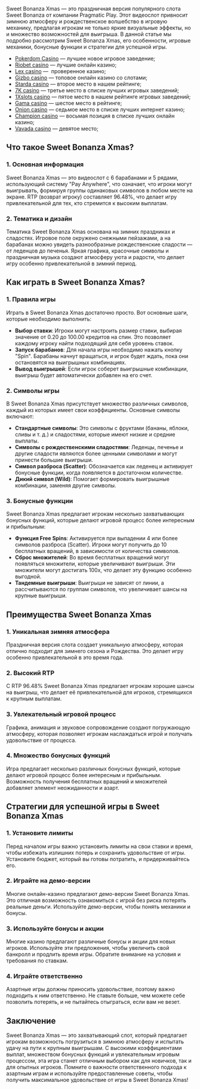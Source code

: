 Sweet Bonanza Xmas — это праздничная версия популярного слота Sweet Bonanza от компании Pragmatic Play. Этот видеослот привносит зимнюю атмосферу и рождественское волшебство в игровую механику, предлагая игрокам не только яркие визуальные эффекты, но и множество возможностей для выигрыша. В данной статье мы подробно рассмотрим Sweet Bonanza Xmas, его особенности, игровые механики, бонусные функции и стратегии для успешной игры.

* [Pokerdom Casino](https://brandplay.link/FwVc4f) — лучшее новое игровое заведение;
* [Riobet casino](https://brandplay.link/TnjsxFvH) — лучшие онлайн казино;
* [Lex casino](https://brandplay.link/VMqNXPFs) —  проверенное казино;
* [Gizbo casino](https://brandplay.link/rvzLrVLp) — топовое онлайн казино со слотами;
* [Starda casino](https://brandplay.link/HDcDrxLk) — второе место в нашем рейтинге;
* [7K casino](https://brandplay.link/dd46bNgD) — третье место в списке лучших игровых заведений;
* [1Xslots casino](https://brandplay.link/J2ZbqMPZ) — пятое место в нашем рейтинге игровых заведений;
* [Gama casino](https://brandplay.link/RD52jZbL) — шестое место в рейтинге;
* [Onion casino](https://brandplay.link/8LcS6Djb) — седьмое место в списке лучших интернет казино;
* [Champion casino](https://temon-gter.cfd/go/9n8?p56190p303844p3509t17502) — восьмая позиция в списке лучших онлайн казино;
* [Vavada casino](https://vavadapartner.pro/?promo=75590753-cc8b-4c4a-8d71-99b7a2293439-jud\&target=register) — девятое место;

## Что такое Sweet Bonanza Xmas?

### 1. Основная информация

Sweet Bonanza Xmas — это видеослот с 6 барабанами и 5 рядами, использующий систему "Pay Anywhere", что означает, что игроки могут выигрывать, формируя группы одинаковых символов в любом месте на экране. RTP (возврат игроку) составляет 96.48%, что делает игру привлекательной для тех, кто стремится к высоким выплатам.

### 2. Тематика и дизайн

Тематика Sweet Bonanza Xmas основана на зимних праздниках и сладостях. Игровое поле окружено снежными пейзажами, а на барабанах можно увидеть разнообразные рождественские сладости — от леденцов до печенья. Яркая графика, красочные символы и праздничная музыка создают атмосферу уюта и радости, что делает игру особенно привлекательной в зимний период.

## Как играть в Sweet Bonanza Xmas?

### 1. Правила игры

Играть в Sweet Bonanza Xmas достаточно просто. Вот основные шаги, которые необходимо выполнить:

* **Выбор ставки**: Игроки могут настроить размер ставки, выбирая значение от 0.20 до 100.00 кредитов на спин. Это позволяет каждому игроку найти подходящий для себя уровень ставок.
* **Запуск барабанов**: Для начала игры необходимо нажать кнопку "Spin". Барабаны начнут вращаться, и игрок будет ждать, пока они остановятся на выигрышных комбинациях.
* **Вывод выигрышей**: Если игрок соберет выигрышные комбинации, выигрыш будет автоматически добавлен на его счет.

### 2. Символы игры

В Sweet Bonanza Xmas присутствует множество различных символов, каждый из которых имеет свои коэффициенты. Основные символы включают:

* **Стандартные символы**: Это символы с фруктами (бананы, яблоки, сливы и т. д.) и сладостями, которые имеют низкие и средние выплаты.
* **Символы с рождественскими сладостями**: Леденцы, печенье и другие сладости являются более ценными символами и могут принести большие выигрыши.
* **Символ разброса (Scatter)**: Обозначается как леденец и активирует бонусные функции, когда появляется в достаточном количестве.
* **Дикий символ (Wild)**: Помогает формировать выигрышные комбинации, заменяя другие символы.

### 3. Бонусные функции

Sweet Bonanza Xmas предлагает игрокам несколько захватывающих бонусных функций, которые делают игровой процесс более интересным и прибыльным:

* **Функция Free Spins**: Активируется при выпадении 4 или более символов разброса (Scatter). Игроки могут получить до 10 бесплатных вращений, в зависимости от количества символов.
* **Сброс множителей**: Во время бесплатных вращений могут появляться множители, которые увеличивают выигрыши. Эти множители могут достигать 100x, что делает эту функцию особенно выгодной.
* **Тандемные выигрыши**: Выигрыши не зависят от линии, а рассчитываются по группам символов, что увеличивает шансы на крупные выигрыши.

## Преимущества Sweet Bonanza Xmas

### 1. Уникальная зимняя атмосфера

Праздничная версия слота создает уникальную атмосферу, которая отлично подходит для зимнего сезона и Рождества. Это делает игру особенно привлекательной в это время года.

### 2. Высокий RTP

С RTP 96.48% Sweet Bonanza Xmas предлагает игрокам хорошие шансы на выигрыш, что делает её привлекательной для игроков, стремящихся к крупным выплатам.

### 3. Увлекательный игровой процесс

Графика, анимация и звуковое сопровождение создают погружающую атмосферу, которая позволяет игрокам наслаждаться игрой и получать удовольствие от процесса.

### 4. Множество бонусных функций

Игра предлагает несколько различных бонусных функций, которые делают игровой процесс более интересным и прибыльным. Возможность получения бесплатных вращений и множителей добавляет элемент неожиданности и азарт.

## Стратегии для успешной игры в Sweet Bonanza Xmas

### 1. Установите лимиты

Перед началом игры важно установить лимиты на свои ставки и время, чтобы избежать излишних потерь и сохранить удовольствие от игры. Установите бюджет, который вы готовы потратить, и придерживайтесь его.

### 2. Играйте на демо-версии

Многие онлайн-казино предлагают демо-версии Sweet Bonanza Xmas. Это отличная возможность ознакомиться с игрой без риска потерять реальные деньги. Используйте демо-версии, чтобы понять механики и бонусы.

### 3. Используйте бонусы и акции

Многие казино предлагают различные бонусы и акции для новых игроков. Используйте эти предложения, чтобы увеличить свой банкролл и продлить время игры. Обратите внимание на условия и требования по ставкам.

### 4. Играйте ответственно

Азартные игры должны приносить удовольствие, поэтому важно подходить к ним ответственно. Не ставьте больше, чем можете себе позволить потерять, и не пытайтесь отыграться, если вам не везет.

## Заключение

Sweet Bonanza Xmas — это захватывающий слот, который предлагает игрокам возможность погрузиться в зимнюю атмосферу и испытать удачу на пути к крупным выигрышам. С высокими коэффициентами выплат, множеством бонусных функций и увлекательным игровым процессом, эта игра станет отличным выбором как для новичков, так и для опытных игроков. Помните о важности ответственного подхода к азартным играм и используйте предоставленные советы, чтобы получить максимальное удовольствие от игры в Sweet Bonanza Xmas!
